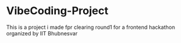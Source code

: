 # VibeCoding-Project
This is a project i made fpr clearing round1 for a frontend hackathon organized by IIT Bhubnesvar 
